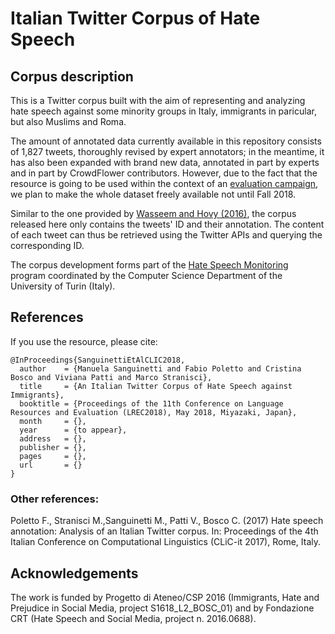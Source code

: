# Italian Twitter Corpus of Hate Speech

## Corpus description

This is a Twitter corpus built with the aim of representing and analyzing hate speech against some minority groups in Italy, immigrants in paricular, but also Muslims and Roma.  

The amount of annotated data currently available in this repository consists of 1,827 tweets, thoroughly revised by expert annotators; in the meantime, it has also been expanded with brand new data, annotated in part by experts and in part by CrowdFlower contributors. However, due to the fact that the resource is going to be used within the context of an [evaluation campaign](http://www.evalita.it/2018), we plan to make the whole dataset freely available not until Fall 2018.

Similar to the one provided by [Wasseem and Hovy (2016)](https://github.com/ZeerakW/hatespeech), the corpus released here only contains the tweets' ID and their annotation. The content of each tweet can thus be retrieved using the Twitter APIs and querying the corresponding ID.

The corpus development forms part of the [Hate Speech Monitoring](http://hatespeech.di.unito.it/) program coordinated by the Computer Science Department of the University of Turin (Italy).

## References

If you use the resource, please cite:

~~~
@InProceedings{SanguinettiEtAlCLIC2018,
  author    = {Manuela Sanguinetti and Fabio Poletto and Cristina Bosco and Viviana Patti and Marco Stranisci},
  title     = {An Italian Twitter Corpus of Hate Speech against Immigrants},
  booktitle = {Proceedings of the 11th Conference on Language Resources and Evaluation (LREC2018), May 2018, Miyazaki, Japan},
  month     = {},
  year      = {to appear},
  address   = {},
  publisher = {},
  pages     = {},
  url       = {}
}
~~~

### Other references:

Poletto F., Stranisci M.,Sanguinetti M., Patti V., Bosco C. (2017) Hate speech annotation: Analysis of an Italian Twitter corpus. In: Proceedings of the 4th Italian Conference on Computational Linguistics (CLiC-it 2017), Rome, Italy.



## Acknowledgements
The work is funded by Progetto di Ateneo/CSP 2016 (Immigrants, Hate and Prejudice in Social Media, project S1618_L2_BOSC_01) and by Fondazione CRT (Hate Speech and Social Media, project n. 2016.0688).
